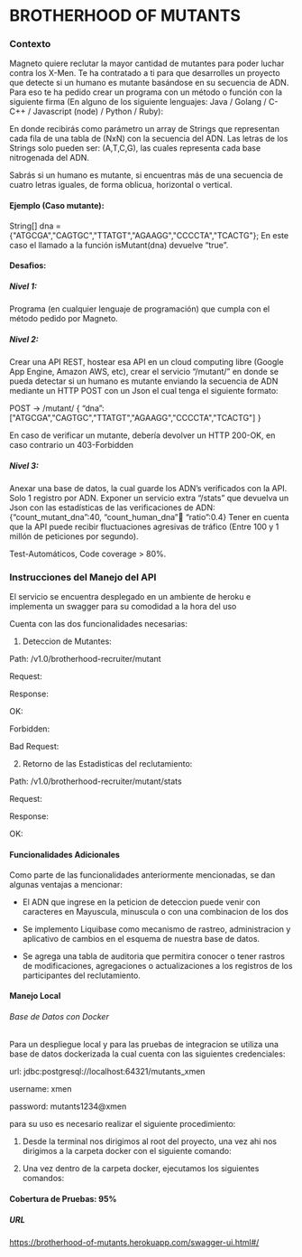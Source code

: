 # BROTHERHOOD OF MUTANTS
### Contexto
Magneto quiere reclutar la mayor cantidad de mutantes para poder luchar contra los X-Men.
Te ha contratado a ti para que desarrolles un proyecto que detecte si un humano es mutante basándose en su secuencia de ADN.
Para eso te ha pedido crear un programa con un método o función con la siguiente firma (En alguno de los siguiente lenguajes: 
Java / Golang / C-C++ / Javascript (node) / Python / Ruby):

En donde recibirás como parámetro un array de Strings que representan cada fila de una tabla de (NxN) con la secuencia del ADN.
Las letras de los Strings solo pueden ser: (A,T,C,G), las cuales representa cada base nitrogenada del ADN.

Sabrás si un humano es mutante, si encuentras ​más de una secuencia de cuatro letras
iguales​, de forma oblicua, horizontal o vertical.

#### Ejemplo (Caso mutante):
String[] dna = {"ATGCGA","CAGTGC","TTATGT","AGAAGG","CCCCTA","TCACTG"}; En este caso el llamado a la función isMutant(dna) devuelve “true”.

#### Desafios:
##### Nivel 1:
Programa (en cualquier lenguaje de programación) que cumpla con el método pedido por Magneto.
##### Nivel 2:
Crear una API REST, hostear esa API en un cloud computing libre (Google App Engine, Amazon AWS, etc), crear el servicio “/mutant/” en donde se pueda detectar si un humano es mutante enviando la secuencia de ADN mediante un HTTP POST con un Json el cual tenga el siguiente formato:

POST → /mutant/
{ “dna”:["ATGCGA","CAGTGC","TTATGT","AGAAGG","CCCCTA","TCACTG"] }

En caso de verificar un mutante, debería devolver un HTTP 200-OK, en caso contrario un 403-Forbidden

##### Nivel 3:
Anexar una base de datos, la cual guarde los ADN’s verificados con la API.
Solo 1 registro por ADN.
Exponer un servicio extra “/stats” que devuelva un Json con las estadísticas de las verificaciones de ADN: {“count_mutant_dna”:40, “count_human_dna”:100: “ratio”:0.4}
Tener en cuenta que la API puede recibir fluctuaciones agresivas de tráfico (Entre 100 y 1 millón de peticiones por segundo).

Test-Automáticos, Code coverage > 80%.

### Instrucciones del Manejo del API
El servicio se encuentra desplegado en un ambiente de heroku e implementa un swagger para su comodidad a la hora del uso

Cuenta con las dos funcionalidades necesarias:

1. Deteccion de Mutantes: 

Path: /v1.0/brotherhood-recruiter/mutant

Request:

Response:

OK:

Forbidden:

Bad Request:

2. Retorno de las Estadisticas del reclutamiento:

Path: /v1.0/brotherhood-recruiter/mutant/stats

Request:

Response:

OK:

#### Funcionalidades Adicionales

Como parte de las funcionalidades anteriormente mencionadas, se dan algunas ventajas a mencionar:

* El ADN que ingrese en la peticion de deteccion puede venir con caracteres en Mayuscula, minuscula o 
con una combinacion de los dos

* Se implemento Liquibase como mecanismo de rastreo, administracion y aplicativo de cambios en el esquema
de nuestra base de datos.

* Se agrega una tabla de auditoria que permitira conocer o tener rastros de modificaciones, agregaciones o actualizaciones
a los registros de los participantes del reclutamiento.


#### Manejo Local
###### Base de Datos con Docker
Para un despliegue local y para las pruebas de integracion se utiliza una base de datos dockerizada la cual cuenta
con las siguientes credenciales:

url: jdbc:postgresql://localhost:64321/mutants_xmen

username: xmen

password: mutants1234@xmen

para su uso es necesario realizar el siguiente procedimiento:
1. Desde la terminal nos dirigimos al root del proyecto, una vez ahi nos dirigimos a la
carpeta docker con el siguiente comando:

2. Una vez dentro de la carpeta docker, ejecutamos los siguientes comandos:


#### Cobertura de Pruebas: 95%

##### URL
https://brotherhood-of-mutants.herokuapp.com/swagger-ui.html#/


